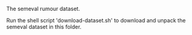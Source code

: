 The semeval rumour dataset.

Run the shell script 'download-dataset.sh' to download and unpack the semeval dataset in this folder.